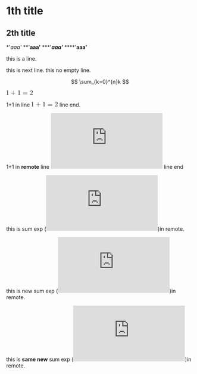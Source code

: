 1th title
=====

2th title
---

*'*aaa'*
**'**aaa'**
***'***aaa'***
****'****aaa'****


this is a line.

this is next line.
this no empty line.

$$
\sum_{k=0}^{n}k
$$

![](img/1+1.gif)

1+1 in line ![](img/1+1.gif) line end.

1+1 in **remote** line ![](http://latex.codecogs.com/gif.latex?1&plus;1%3D2 "1+1=2") line end

this is sum exp (![][\sum_{k=0}^{n}k])in remote.

this is new sum exp (![][\sum_{k=0}^{n}2^k])in remote.

this is **same new** sum exp (![][\sum_{k=0}^{n} 2^k])in remote.


[\sum_{k=0}^{n}k]: http://latex.codecogs.com/gif.latex?%5Csum_%7Bk%3D0%7D%5E%7Bn%7Dk "\sum_{k=0}^{n}k"
[\sum_{k=0}^{n}2^k]: http://latex.codecogs.com/gif.latex?%5Csum_%7Bk%3D0%7D%5E%7Bn%7D2%5Ek
[\sum_{k=0}^{n} 2^k]: http://latex.codecogs.com/gif.latex?%5Csum_%7Bk%3D0%7D%5E%7Bn%7D%202%5Ek


